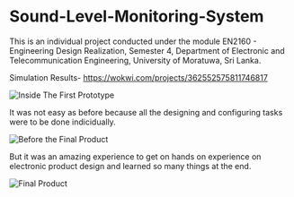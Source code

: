 # Sound-Level-Monitoring-System
This is an individual project conducted under the module EN2160 - Engineering Design Realization, Semester 4, Department of Electronic and Telecommunication Engineering, University of Moratuwa, Sri Lanka.

Simulation Results- https://wokwi.com/projects/362552575811746817

![Inside The First Prototype](https://github.com/namiwijeuom/Sound-Level-Monitoring-System/assets/109578853/7cd8c890-4972-462d-bdbb-8d2448638078)

It was not easy as before because all the designing and configuring tasks were to be done indicidually.

![Before the Final Product](https://github.com/namiwijeuom/Sound-Level-Monitoring-System/assets/109578853/3f7ee2c7-7e2a-4700-ba31-b17a6d2bf11e)

But it was an amazing experience to get on hands on experience on electronic product design and learned so many things at the end.

![Final Product](https://github.com/namiwijeuom/Sound-Level-Monitoring-System/assets/109578853/de1596e2-82b3-41dc-a0ed-9f09013ac2a4)

